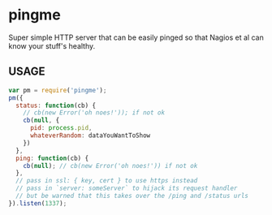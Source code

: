 # pingme

Super simple HTTP server that can be easily pinged so that Nagios et
al can know your stuff's healthy.

## USAGE

```javascript
var pm = require('pingme');
pm({
  status: function(cb) {
    // cb(new Error('oh noes!')); if not ok
    cb(null, {
      pid: process.pid,
      whateverRandom: dataYouWantToShow
    })
  },
  ping: function(cb) {
    cb(null); // cb(new Error('oh noes!')) if not ok
  },
  // pass in ssl: { key, cert } to use https instead
  // pass in `server: someServer` to hijack its request handler
  // but be warned that this takes over the /ping and /status urls
}).listen(1337);
```
